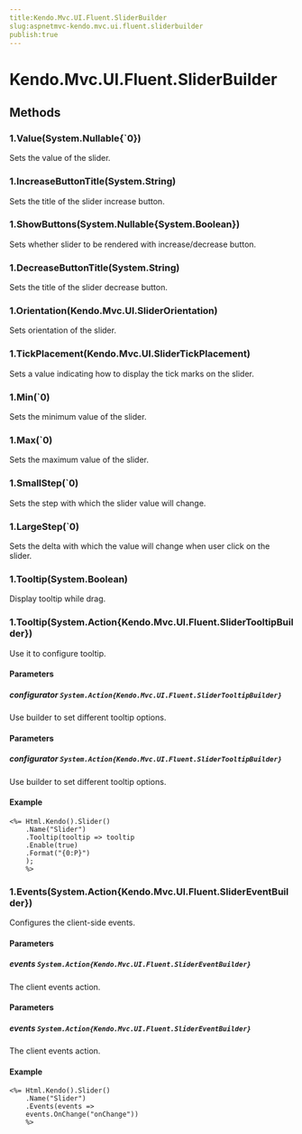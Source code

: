```yaml
---
title:Kendo.Mvc.UI.Fluent.SliderBuilder
slug:aspnetmvc-kendo.mvc.ui.fluent.sliderbuilder
publish:true
---
```


# Kendo.Mvc.UI.Fluent.SliderBuilder

## Methods

### 1.Value(System.Nullable{`0})
Sets the value of the slider.

### 1.IncreaseButtonTitle(System.String)
Sets the title of the slider increase button.

### 1.ShowButtons(System.Nullable{System.Boolean})
Sets whether slider to be rendered with increase/decrease button.

### 1.DecreaseButtonTitle(System.String)
Sets the title of the slider decrease button.

### 1.Orientation(Kendo.Mvc.UI.SliderOrientation)
Sets orientation of the slider.

### 1.TickPlacement(Kendo.Mvc.UI.SliderTickPlacement)
Sets a value indicating how to display the tick marks on the slider.

### 1.Min(`0)
Sets the minimum value of the slider.

### 1.Max(`0)
Sets the maximum value of the slider.

### 1.SmallStep(`0)
Sets the step with which the slider value will change.

### 1.LargeStep(`0)
Sets the delta with which the value will change when user click on the slider.

### 1.Tooltip(System.Boolean)
Display tooltip while drag.

### 1.Tooltip(System.Action{Kendo.Mvc.UI.Fluent.SliderTooltipBuilder})
Use it to configure tooltip.

#### Parameters

##### configurator `System.Action{Kendo.Mvc.UI.Fluent.SliderTooltipBuilder}`
Use builder to set different tooltip options.

#### Parameters

##### configurator `System.Action{Kendo.Mvc.UI.Fluent.SliderTooltipBuilder}`
Use builder to set different tooltip options.

#### Example
    <%= Html.Kendo().Slider()
        .Name("Slider")
        .Tooltip(tooltip => tooltip
        .Enable(true)
        .Format("{0:P}")
        );
        %>

### 1.Events(System.Action{Kendo.Mvc.UI.Fluent.SliderEventBuilder})
Configures the client-side events.

#### Parameters

##### events `System.Action{Kendo.Mvc.UI.Fluent.SliderEventBuilder}`
The client events action.

#### Parameters

##### events `System.Action{Kendo.Mvc.UI.Fluent.SliderEventBuilder}`
The client events action.

#### Example
    <%= Html.Kendo().Slider()
        .Name("Slider")
        .Events(events =>
        events.OnChange("onChange"))
        %>